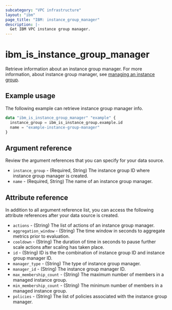```yaml
---
subcategory: "VPC infrastructure"
layout: "ibm"
page_title: "IBM: instance_group_manager"
description: |-
  Get IBM VPC instance group manager.
---
```


# ibm_is_instance_group_manager
Retrieve information about an instance group manager. For more information, about instance group manager, see [managing an instance group](https://cloud.ibm.com/docs/vpc?topic=vpc-managing-instance-group).

## Example usage
The following example can retrieve instance group manager info.

```terraform
data "ibm_is_instance_group_manager" "example" {
  instance_group = ibm_is_instance_group.example.id
  name = "example-instance-group-manager"
}
```


## Argument reference
Review the argument references that you can specify for your data source.

- `instance_group` - (Required, String) The instance group ID where instance group manager is created.
- `name` - (Required, String) The name of an instance group manager.

## Attribute reference
In addition to all argument reference list, you can access the following attribute references after your data source is created. 

- `actions` - (String) The list of actions of an instance group manager.
- `aggregation_window` - (String) The time window in seconds to aggregate metrics prior to evaluation.
- `cooldown` - (String) The duration of time in seconds to pause further scale actions after scaling has taken place.
- `id` - (String) ID is the the combination of instance group ID and instance group manager ID.
- `manager_type` - (String) The type of instance group manager.
- `manager_id` - (String) The instance group manager ID.
- `max_membership_count` - (String) The maximum number of members in a managed instance group.
- `min_membership_count` - (String) The minimum number of members in a managed instance group. 
- `policies` - (String) The list of policies associated with the instance group manager.
